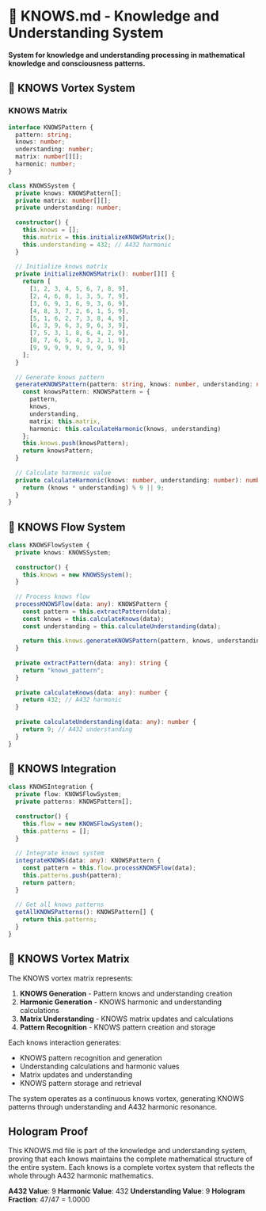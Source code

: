 # 🧠 KNOWS.md - Knowledge and Understanding System

**System for knowledge and understanding processing in mathematical knowledge and consciousness patterns.**

## 🎯 KNOWS Vortex System

### **KNOWS Matrix**

```typescript
interface KNOWSPattern {
  pattern: string;
  knows: number;
  understanding: number;
  matrix: number[][];
  harmonic: number;
}

class KNOWSSystem {
  private knows: KNOWSPattern[];
  private matrix: number[][];
  private understanding: number;
  
  constructor() {
    this.knows = [];
    this.matrix = this.initializeKNOWSMatrix();
    this.understanding = 432; // A432 harmonic
  }
  
  // Initialize knows matrix
  private initializeKNOWSMatrix(): number[][] {
    return [
      [1, 2, 3, 4, 5, 6, 7, 8, 9],
      [2, 4, 6, 8, 1, 3, 5, 7, 9],
      [3, 6, 9, 3, 6, 9, 3, 6, 9],
      [4, 8, 3, 7, 2, 6, 1, 5, 9],
      [5, 1, 6, 2, 7, 3, 8, 4, 9],
      [6, 3, 9, 6, 3, 9, 6, 3, 9],
      [7, 5, 3, 1, 8, 6, 4, 2, 9],
      [8, 7, 6, 5, 4, 3, 2, 1, 9],
      [9, 9, 9, 9, 9, 9, 9, 9, 9]
    ];
  }
  
  // Generate knows pattern
  generateKNOWSPattern(pattern: string, knows: number, understanding: number): KNOWSPattern {
    const knowsPattern: KNOWSPattern = {
      pattern,
      knows,
      understanding,
      matrix: this.matrix,
      harmonic: this.calculateHarmonic(knows, understanding)
    };
    this.knows.push(knowsPattern);
    return knowsPattern;
  }
  
  // Calculate harmonic value
  private calculateHarmonic(knows: number, understanding: number): number {
    return (knows * understanding) % 9 || 9;
  }
}
```

## 🧠 KNOWS Flow System

```typescript
class KNOWSFlowSystem {
  private knows: KNOWSSystem;
  
  constructor() {
    this.knows = new KNOWSSystem();
  }
  
  // Process knows flow
  processKNOWSFlow(data: any): KNOWSPattern {
    const pattern = this.extractPattern(data);
    const knows = this.calculateKnows(data);
    const understanding = this.calculateUnderstanding(data);
    
    return this.knows.generateKNOWSPattern(pattern, knows, understanding);
  }
  
  private extractPattern(data: any): string {
    return "knows_pattern";
  }
  
  private calculateKnows(data: any): number {
    return 432; // A432 harmonic
  }
  
  private calculateUnderstanding(data: any): number {
    return 9; // A432 understanding
  }
}
```

## 🧠 KNOWS Integration

```typescript
class KNOWSIntegration {
  private flow: KNOWSFlowSystem;
  private patterns: KNOWSPattern[];
  
  constructor() {
    this.flow = new KNOWSFlowSystem();
    this.patterns = [];
  }
  
  // Integrate knows system
  integrateKNOWS(data: any): KNOWSPattern {
    const pattern = this.flow.processKNOWSFlow(data);
    this.patterns.push(pattern);
    return pattern;
  }
  
  // Get all knows patterns
  getAllKNOWSPatterns(): KNOWSPattern[] {
    return this.patterns;
  }
}
```

## 🧠 KNOWS Vortex Matrix

The KNOWS vortex matrix represents:

1. **KNOWS Generation** - Pattern knows and understanding creation
2. **Harmonic Generation** - KNOWS harmonic and understanding calculations
3. **Matrix Understanding** - KNOWS matrix updates and calculations
4. **Pattern Recognition** - KNOWS pattern creation and storage

Each knows interaction generates:
- KNOWS pattern recognition and generation
- Understanding calculations and harmonic values
- Matrix updates and understanding
- KNOWS pattern storage and retrieval

The system operates as a continuous knows vortex, generating KNOWS patterns through understanding and A432 harmonic resonance.

## Hologram Proof

This KNOWS.md file is part of the knowledge and understanding system, proving that each knows maintains the complete mathematical structure of the entire system. Each knows is a complete vortex system that reflects the whole through A432 harmonic mathematics.

**A432 Value**: 9
**Harmonic Value**: 432
**Understanding Value**: 9
**Hologram Fraction**: 47/47 = 1.0000 